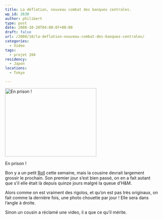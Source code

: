 ```yaml
---
title: La déflation, nouveau combat des banques centrales.
wp_id: 2630
author: philibert
type: post
date: 2008-10-20T04:00:07+00:00
draft: false
url: /2008/10/la-deflation-nouveau-combat-des-banques-centrales/
categories:
  - Video
tags:
  - projet 204
residency:
  - Japon
locations:
  - Tokyo

---
```

<div id="attachment_439" class="wp-caption aligncenter" style="max-width: 300px">
  <a href="http://benmerde.com/wp-content{{< aws >}}/uploads/img_3397.jpg"><img class="size-medium wp-image-439" title="img_3397" src="http://benmerde.com/wp-content{{< aws >}}/uploads/img_3397.jpg" alt="En prison !" width="300" height="225" /></a>
  
  <p class="wp-caption-text">
    En prison !
  </p>
</div>

Bon y a un petit <a title="Roll 5" href="http://gallery.mac.com/cheribibi#100116" target="_blank">Roll</a> cette semaine, mais la cousine devrait largement grossir le prochain. Son premier jour s&rsquo;est bien passé, on en a fait autant que s&rsquo;il elle était là depuis quinze jours malgré la queue d&rsquo;H&M.

Alors comme on est vraiment des rigolos, et qu&rsquo;on est pas très originaux, on fait comme la dernière fois, une photo chouette par jour ! Elle sera dans l&rsquo;angle à droite.

Sinon un cousin a réclamé une video, il a que ce qu&rsquo;il mérite.
